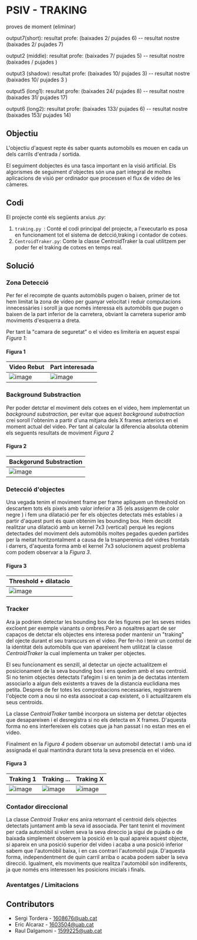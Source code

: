 # PSIV - TRAKING

proves de moment (eliminar)

output7(short):   resultat profe: (baixades 2/ pujades 6)  -- resultat nostre (baixades 2/ pujades 7) 

output2 (middle):   resultat profe: (baixades 7/ pujades 5)  -- resultat nostre (baixades / pujades ) 

output3 (shadow):   resultat profe: (baixades 10/ pujades 3)  -- resultat nostre (baixades 10/ pujades 3 ) 

output5 (long1):   resultat profe: (baixades 24/ pujades 8)  -- resultat nostre (baixades 31/ pujades 17) 

output6 (long2):   resultat profe: (baixades 133/ pujades 6)  -- resultat nostre (baixades 153/ pujades 14) 

## Objectiu
L'objectiu d'aquest repte és saber quants automobils es mouen en cada un dels carrils d'entrada / sortida.

El seguiment dobjectes és una tasca important en la visió artificial. Els algorismes de seguiment d'objectes són una part integral de moltes aplicacions de visió per ordinador que processen el flux de vídeo de les càmeres.

## Codi
El projecte conté els següents arxius *.py*:
1. ``traking.py ``: Conté el codi principal del projecte, a l'executarlo es posa en funcionament tot el sistema de detcció,traking i contador de cotxes.
2. ``CentroidTraker.py``: Conte la classe CentroidTraker la cual utilitzem per poder fer el traking de cotxes en temps real.
## Solució

### Zona Detecció
Per fer el recompte de quants automòbils pugen o baixen, primer de tot hem limitat la zona de vídeo per guanyar velocitat i reduir computacions innecessàries i soroll ja que només interessa els automòbils que pugen o baixen de la part inferior de la carretera, obviant la carretera superior amb moviments d'esquerra a dreta.

Per tant la "camara de seguretat" o el video es limiteria en aquest espai *Figura 1*:

#### Figura 1
| Video Rebut | Part interesada |
| -------------| ------------- | 
|![image](https://github.com/SergiTordera/PSIV---TRAKING/assets/61145059/155f3139-2361-498e-a1b3-44270e9edc3e)|![image](https://github.com/SergiTordera/PSIV---TRAKING/assets/61145059/1b3889d9-2b18-469d-8d31-f3c72cb809a2)|

### Background Substraction
Per poder detctar el moviment dels cotxes en el vídeo, hem implementat un *background substraction*, per evitar que aquest *background substraction* crei soroll  l'obtenim a partir d'una mitjana dels X frames anteriors en el moment actual del video. Per tant al calcular la diferencia absoluta obtenim els seguents resultats de moviment *Figura 2*
#### Figura 2
|Backgorund Substraction|
|-------------|
|![image](https://github.com/SergiTordera/PSIV---TRAKING/assets/61145059/0c582af3-47ab-4690-99bb-431024e1bdd1)|

### Detecció d'objectes
Una vegada tenim el moviment frame per frame apliquem un threshold on descartem tots els pixels amb valor inferior a 35 (els assigenm de color negre )  i fem una dilatació per fer els objectes detectats més estables i a partir d'aquest punt és quan obtenim les bounding box. Hem decidit realitzar una dilatació amb un kernel 7x3 (vertical) perquè les regions detectades del moviment dels automòbils moltes pegades queden partides per la meitat horitzontalment a causa de la trsanperenica del vidres frontals i darrers, d'aquesta forma amb el kernel 7x3 solucionem aquest problema com podem observar a la *Figura 3*.

#### Figura 3
|Threshold + dilatacio |
|-------------|
|![image](https://github.com/SergiTordera/PSIV---TRAKING/assets/61145059/effff532-7d3e-4e97-83b1-4cdbfed027f0)|
### Tracker

Ara ja podriem detectar les bounding box de les figures per les seves mides excloent per exemple vianants o ombres.Pero a nosaltres apart de ser capaços de detctar els objectes ens interesa poder mantenir un "traking" del ojecte durant el seu transcurs en el video. Per fer-ho i tenir un control de la identitat dels automòbils que van apareixent hem utilitzat la classe *CentroidTraker* la cual implementa un traker per objectes.

El seu funcionament es senzill, al detectar un ojecte actualitzem el posicionament de la seva bounding box i ens quedem amb el seu centroid. Si no tenim objectes detectats l'afegim i si en tenim ja de dectatas intentem associarlo a algun dels existents a traves de la distancia euclidiana mes petita. Despres de fer totes les comprobacions necessaries, registrarem l'objecte com a nou si no esta associoat a cap existent, o li actualitzarem els seus centroids.

La classe *CentroidTraker* també incorpora un sistema per detctar objectes que desapareixen i el desregistra si no els detecta en X frames. D'aquesta forma no ens interfereixen els cotxes que ja han passat i no estan mes en el video.

Finalment en la *Figura 4* podem observar un automobil detectat i amb una id assignada el qual mantindra durant tota la seva presencia en el video.
#### Figura 3
|Traking 1| Traking ...| Traking X|
|-------------|-------------|-------------|
|![image](https://github.com/SergiTordera/PSIV---TRAKING/assets/61145059/d25e34bf-4caf-4d77-826c-8c818829c7f8)|![image](https://github.com/SergiTordera/PSIV---TRAKING/assets/61145059/cdd714fc-310a-4702-8390-79c83b4c2c8d)|![image](https://github.com/SergiTordera/PSIV---TRAKING/assets/61145059/3e329801-fd8a-43c3-a855-4072e476f9e3)|




### Contador direccional

La classe *Centroid Traker* ens anira retornant el centroid dels objectes detectats juntament amb la seva id associada. Per tant tenint el moviment per cada automòbil si volem seva la seva direccio ja sigui de pujada o de baixada simplement observem la posició en la qual apareix aquest objecte, si apareix en una posició superior del vídeo i acaba a una posició inferior sabem que l'automòbil baixa, i en cas contrari l'automobil puja. D'aquesta forma, independentment de quin carril arriba o acaba podem saber la seva direcció. Igualment, els moviments que realitza l'automòbil són indiferents, ja que només ens interessen les posicions inicials i finals.

### Aventatges / Limitacions



## Contributors
* Sergi Tordera - 1608676@uab.cat
* Eric Alcaraz - 1603504@uab.cat                
* Raul Dalgamoni - 1599225@uab.cat
